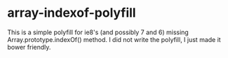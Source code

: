 array-indexof-polyfill
======================

This is a simple polyfill for ie8's (and possibly 7 and 6) missing Array.prototype.indexOf() method.  I did not write the polyfill, I just made it bower friendly.
